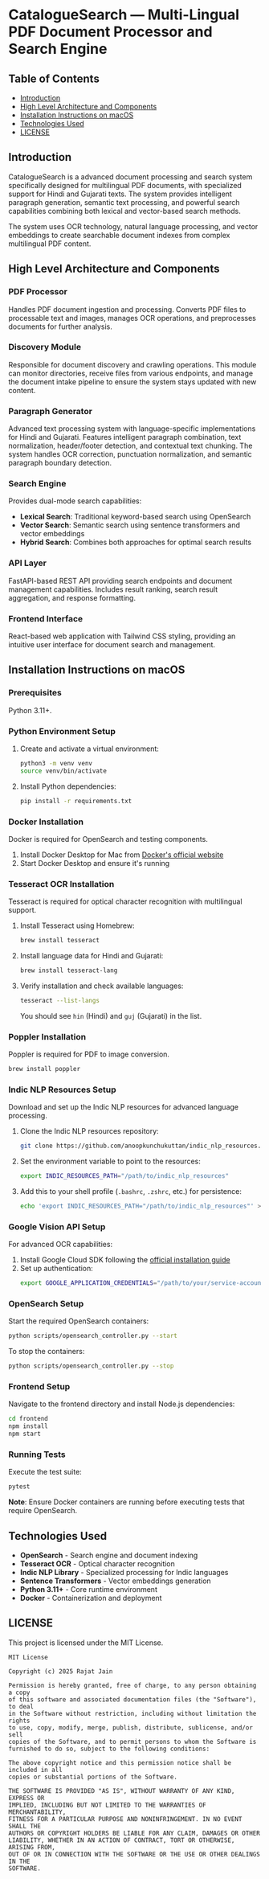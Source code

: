# CatalogueSearch — Multi-Lingual PDF Document Processor and Search Engine

## Table of Contents

- [Introduction](#introduction)
- [High Level Architecture and Components](#high-level-architecture-and-components)
- [Installation Instructions on macOS](#installation-instructions-on-macos)
- [Technologies Used](#technologies-used)
- [LICENSE](#license)

## Introduction

CatalogueSearch is a advanced document processing and search system specifically designed for multilingual PDF documents, with specialized support for Hindi and Gujarati texts. The system provides intelligent paragraph generation, semantic text processing, and powerful search capabilities combining both lexical and vector-based search methods.

The system uses OCR technology, natural language processing, and vector embeddings to create searchable document indexes from complex multilingual PDF content.

## High Level Architecture and Components

### PDF Processor
Handles PDF document ingestion and processing. Converts PDF files to processable text and images, manages OCR operations, and preprocesses documents for further analysis.

### Discovery Module
Responsible for document discovery and crawling operations. This module can monitor directories, receive files from various endpoints, and manage the document intake pipeline to ensure the system stays updated with new content.

### Paragraph Generator
Advanced text processing system with language-specific implementations for Hindi and Gujarati. Features intelligent paragraph combination, text normalization, header/footer detection, and contextual text chunking. The system handles OCR correction, punctuation normalization, and semantic paragraph boundary detection.

### Search Engine
Provides dual-mode search capabilities:
- **Lexical Search**: Traditional keyword-based search using OpenSearch
- **Vector Search**: Semantic search using sentence transformers and vector embeddings
- **Hybrid Search**: Combines both approaches for optimal search results

### API Layer
FastAPI-based REST API providing search endpoints and document management capabilities. Includes result ranking, search result aggregation, and response formatting.

### Frontend Interface
React-based web application with Tailwind CSS styling, providing an intuitive user interface for document search and management.

## Installation Instructions on macOS

### Prerequisites
Python 3.11+.

### Python Environment Setup
1. Create and activate a virtual environment:
    ```bash
    python3 -m venv venv
    source venv/bin/activate
    ```

2. Install Python dependencies:
    ```bash
    pip install -r requirements.txt
    ```

### Docker Installation
Docker is required for OpenSearch and testing components.

1. Install Docker Desktop for Mac from [Docker's official website](https://www.docker.com/products/docker-desktop/)
2. Start Docker Desktop and ensure it's running

### Tesseract OCR Installation
Tesseract is required for optical character recognition with multilingual support.

1. Install Tesseract using Homebrew:
    ```bash
    brew install tesseract
    ```

2. Install language data for Hindi and Gujarati:
    ```bash
    brew install tesseract-lang
    ```

3. Verify installation and check available languages:
    ```bash
    tesseract --list-langs
    ```
    You should see `hin` (Hindi) and `guj` (Gujarati) in the list.

### Poppler Installation
Poppler is required for PDF to image conversion.

```bash
brew install poppler
```

### Indic NLP Resources Setup
Download and set up the Indic NLP resources for advanced language processing.

1. Clone the Indic NLP resources repository:
    ```bash
    git clone https://github.com/anoopkunchukuttan/indic_nlp_resources.git
    ```

2. Set the environment variable to point to the resources:
    ```bash
    export INDIC_RESOURCES_PATH="/path/to/indic_nlp_resources"
    ```

3. Add this to your shell profile (`.bashrc`, `.zshrc`, etc.) for persistence:
    ```bash
    echo 'export INDIC_RESOURCES_PATH="/path/to/indic_nlp_resources"' >> ~/.zshrc
    ```

### Google Vision API Setup
For advanced OCR capabilities:

1. Install Google Cloud SDK following the [official installation guide](https://cloud.google.com/sdk/docs/install)
2. Set up authentication:
    ```bash
    export GOOGLE_APPLICATION_CREDENTIALS="/path/to/your/service-account-file.json"
    ```

### OpenSearch Setup
Start the required OpenSearch containers:

```bash
python scripts/opensearch_controller.py --start
```

To stop the containers:
```bash
python scripts/opensearch_controller.py --stop
```

### Frontend Setup
Navigate to the frontend directory and install Node.js dependencies:

```bash
cd frontend
npm install
npm start
```

### Running Tests
Execute the test suite:

```bash
pytest
```

**Note**: Ensure Docker containers are running before executing tests that require OpenSearch.

## Technologies Used

- **OpenSearch** - Search engine and document indexing
- **Tesseract OCR** - Optical character recognition
- **Indic NLP Library** - Specialized processing for Indic languages
- **Sentence Transformers** - Vector embeddings generation
- **Python 3.11+** - Core runtime environment
- **Docker** - Containerization and deployment

## LICENSE

This project is licensed under the MIT License.

```
MIT License

Copyright (c) 2025 Rajat Jain

Permission is hereby granted, free of charge, to any person obtaining a copy
of this software and associated documentation files (the "Software"), to deal
in the Software without restriction, including without limitation the rights
to use, copy, modify, merge, publish, distribute, sublicense, and/or sell
copies of the Software, and to permit persons to whom the Software is
furnished to do so, subject to the following conditions:

The above copyright notice and this permission notice shall be included in all
copies or substantial portions of the Software.

THE SOFTWARE IS PROVIDED "AS IS", WITHOUT WARRANTY OF ANY KIND, EXPRESS OR
IMPLIED, INCLUDING BUT NOT LIMITED TO THE WARRANTIES OF MERCHANTABILITY,
FITNESS FOR A PARTICULAR PURPOSE AND NONINFRINGEMENT. IN NO EVENT SHALL THE
AUTHORS OR COPYRIGHT HOLDERS BE LIABLE FOR ANY CLAIM, DAMAGES OR OTHER
LIABILITY, WHETHER IN AN ACTION OF CONTRACT, TORT OR OTHERWISE, ARISING FROM,
OUT OF OR IN CONNECTION WITH THE SOFTWARE OR THE USE OR OTHER DEALINGS IN THE
SOFTWARE.
```